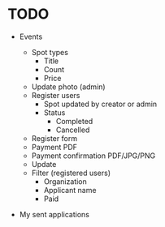 # TODO

- Events
  - Spot types
    - Title
    - Count
    - Price
  - Update photo (admin)
  - Register users
    - Spot updated by creator or admin
    - Status
      - Completed
      - Cancelled
  - Register form
  - Payment PDF
  - Payment confirmation PDF/JPG/PNG
  - Update
  - Filter (registered users)
    - Organization
    - Applicant name
    - Paid
  

- My sent applications